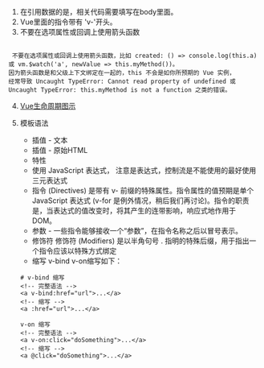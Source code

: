 1. 在引用数据的是，相关代码需要填写在body里面。
2. Vue里面的指令带有 'v-'开头。
3. 不要在选项属性或回调上使用箭头函数
```

 不要在选项属性或回调上使用箭头函数，比如 created: () => console.log(this.a)
或 vm.$watch('a', newValue => this.myMethod())。
因为箭头函数是和父级上下文绑定在一起的，this 不会是如你所预期的 Vue 实例，
经常导致 Uncaught TypeError: Cannot read property of undefined 或
Uncaught TypeError: this.myMethod is not a function 之类的错误。
 ```

4. [Vue生命周期图示](https://cn.vuejs.org/v2/guide/instance.html)

5. 模板语法
    - 插值 - 文本
    - 插值 - 原始HTML
    - 特性
    - 使用 JavaScript 表达式， 注意是表达式，控制流是不能使用的最好使用三元表达式
    - 指令 (Directives) 是带有 v- 前缀的特殊属性。指令属性的值预期是单个 JavaScript 表达式 (v-for 是例外情况，稍后我们再讨论)。指令的职责是，当表达式的值改变时，将其产生的连带影响，响应式地作用于 DOM。
    - 参数 - 一些指令能够接收一个“参数”，在指令名称之后以冒号表示。
    - 修饰符 修饰符 (Modifiers) 是以半角句号 . 指明的特殊后缀，用于指出一个指令应该以特殊方式绑定
    - 缩写 v-bind  v-on缩写如下：
    ```
    # v-bind 缩写
    <!-- 完整语法 -->
    <a v-bind:href="url">...</a>
    <!-- 缩写 -->
    <a :href="url">...</a>

    v-on 缩写
    <!-- 完整语法 -->
    <a v-on:click="doSomething">...</a>
    <!-- 缩写 -->
    <a @click="doSomething">...</a>

    ```
